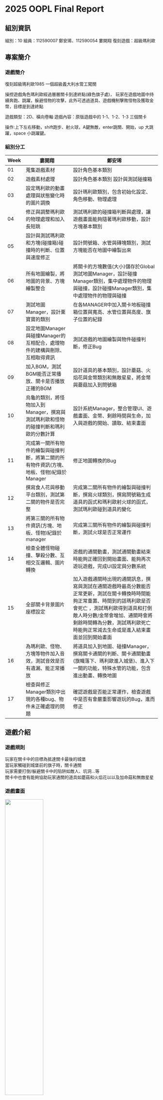 # 2025 OOPL Final Report

## 組別資訊

組別：10
組員：112590007 鄭安琋、112590054 婁開翔
復刻遊戲：超級瑪利歐

## 專案簡介

### 遊戲簡介

復刻超級瑪利歐1985
一個超級義大利水管工闖關

操控遊戲角色瑪利歐經過層層關卡到達終點(綠色旗子處)，
玩家在遊戲地圖中持續奔跑、跳躍，躲避怪物的攻擊，此外可透過道具、遊戲機制擊敗怪物及獲取金幣，目標是到達終點

遊戲類型：2D、橫向卷軸
遊戲內容：原版遊戲中的 1-1、1-2、1-3 三個關卡

操作:上下左右移動，shift跑步、射火球，A鍵無敵，enter跳關、開始，up 大跳躍，space 小跳躍鍵。
### 組別分工

| Week | 婁開翔                                               | 鄭安琋                                                                                                                                        |
|------|---------------------------------------------------|--------------------------------------------------------------------------------------------------------------------------------------------|
|  01  | 蒐集遊戲素材                                            | 設計角色基本類別                                                                                                                                   |
|  02  | 遊戲素材處理                                            | 設計角色基本類別 設計與測試碰撞箱                                                                                                                          |
|  03  | 設定瑪利歐的動畫處理與狀態變化時的圖片調換                             | 設計瑪利歐類別，包含初始化設定、角色移動、物理處理                                                                                                                  |
|  04  | 修正與調整瑪利歐的物理處理和加入長短跳                               | 測試瑪利歐的碰撞箱判斷與處理，讓遊戲畫面能夠隨著瑪利歐移動，設計方塊基本類別                                                                                                     |
|  05  | 設計與測試瑪利歐和方塊(碰撞箱)碰撞時的判斷、位置與速度修正                    | 設計問號箱、水管與磚塊類別，測試方塊能否在地圖中繪製出來                                                                                                               |
|  06  | 所有地圖繪製，將地圖的背景、方塊繪製整合                              | 將關卡的方塊數值(大小)儲存於Global 測試地圖Manager，設計碰撞Manager類別，集中處理物件的物理與碰撞，設計碰撞Manager類別，集中處理物件的物理與碰撞                                                    
|  07  | 測試地圖Manager，設計栗寶寶的類別                              | 在各MANAGER中加入關卡地板碰撞箱位置與寬高、水管位置與高度、旗子位置的紀錄                                                                                                   
|  08  | 設定地圖Manager與碰撞Manager的互相配合，處理物件的建構與刪除、互相取得資訊      | 測試遊戲的地圖繪製與物件碰撞判斷，修正Bug                                                                                                                     | 
|  09  | 加入BGM，測試BGM能否正常播放、關卡是否播放正確的BGM                    | 設計道具的基本類別，設計蘑菇、火焰花與金幣類別和無敵星星，將金幣與蘑菇加入到問號箱                                                                                                  |
|  10  | 烏龜的類別，將怪物加入到Manager，撰寫與測試瑪利歐和怪物的碰撞判斷和瑪利歐的分數計算     | 設計系統Manager，整合管理UI、遊戲畫面、金幣、剩餘時間與生命，加入與遊戲的開始、讀取、結束畫面                                                                                        |
|  11  | 完成第一關所有物件的繪製與碰撞判斷，將第二關的所有物件資訊(方塊、地板、怪物)紀錄於Manager | 修正地圖轉換的Bug                                                                                                                                 
|  12  | 撰寫食人花與移動平台類別，測試第二關的物件是否完整                         | 完成第二關所有物件的繪製與碰撞判斷，撰寫火球類別，撰寫問號箱生成道具的函式和瑪利歐射火球的函式，測試瑪利歐碰到道具的變化                                                                               |
|  13  | 將第三關的所有物件資訊(方塊、地板、怪物)紀錄於manager                   | 完成第三關所有物件的繪製與碰撞判斷，測試火球是否正常運作                                                                                                               |
|  14  | 檢查全體怪物碰撞、擊殺分數、互相交互邏輯、圖片轉換                         | 遊戲的通關動畫，測試通關動畫結束時能夠正確回到開始畫面、能夠再次遊玩遊戲，完成UI設定與分數系統                                                                                           
|  15  | 全部關卡背景圖片座標設定                                      | 加入遊戲通關時出現的通關訊息，撰寫與測試在通關遊戲時最高分數能否正常更新，測試在關卡轉換時時間能夠正常重置、時間到的話瑪利歐是否會死亡 ，測試瑪利歐得到道具和打倒敵人時分數/金幣會增加、通關時會將剩餘時間轉為分數，測試瑪利歐死亡時能夠正常減去生命或是進入結束畫面並回到開始畫面 |
|  16  | 為瑪利歐、怪物、方塊等物件加入音效，測試音效是否有遺漏、能正常播放                 | 將道具加入到地圖、碰撞Manager，撰寫關卡通關的判斷、關卡通關動畫(旗幟落下、瑪利歐進入城堡)、進入下一關的功能，特殊水管的功能，包含進出動畫、轉換地圖                                                             |
|  17  | 檢查與修正Manager類別中出現的各種bug、物件未正確處理的問題                | 確認遊戲是否能正常運作，檢查遊戲中是否有會嚴重影響遊玩的Bug，進而修正                                                                                                       |
## 遊戲介紹

### 遊戲規則
玩家在關卡中的目標為抵達關卡最後的城堡<br>
當玩家觸碰到城堡前的旗子時，關卡通關<br>
玩家需要打倒/躲避關卡中的陷阱如敵人、坑洞...等<br>
關卡中也會有能夠協助玩家通關的道具如蘑菇和火焰花以以及加命菇和無敵星星

### 遊戲畫面
<img src="gameimg (2).png" width="50%"/>
<img src="gameimg (1).png" width="50%"/>
<img src="gameimg (3).png" width="50%"/>
<img src="gameimg (4).png" width="50%"/>

## 程式設計

### 程式架構
- 主流程
  - main：掌管遊戲開始過程與結束的狀態
  - App：掌管遊戲開始過程與結束的過程
  - AppUtil：負責關卡物件初始化及換關
- Phase Resource Manager：掌管地圖上的水管、金幣、文字及其他背景圖片生成和更新狀態
- Enemy Manager：掌管怪物移動、碰撞、生成和更新狀態
  - 父類別：Enemy 怪物
    - Goomba 栗子怪：一般怪物，無特殊功能
    - Flower 食人花：生成在水管上，移動路徑為上下移動
    - Koopa 烏龜：具有行走和龜殼狀態，當瑪利歐踩到時會變成龜殼狀態，再次踩龜殼可讓龜殼滑行去碰撞其他生物(包含瑪利歐)，如果一段時間未踩龜殼，會重新變回行走狀態
    - FlyKoopa 飛天龜：在天空飛行的烏龜，當被踩到時會退化成一般烏龜，具有和一般烏龜相同特性，移動路徑為上下移動    
- Block Manager：掌管方塊生成和更新狀態
    - 父類別：Block 方塊
        - Common Block 一般方塊：可被瑪利歐破壞
        - Immovable Block 無法被破壞的方塊
        - Mystery Block 問號箱：具有道具在裡面，當瑪利歐撞擊時會掉出道具或金幣
- Prop Manager：掌管道具生成和更新狀態
    - 父類別：Prop 道具
        - Coin 金幣：吃下可獲得金幣及積分
        - Magic Mushroom 魔法蘑菇(紅色)：吃下可獲得長大狀態及積分
        - One Up Mushroom 加命菇(綠色)：吃下可加一條命
        - Fire Flower 火焰花：當為長大狀態時吃下可獲得火焰狀態，若瑪利歐為一般狀態則吃下效果和魔法蘑菇相同，可獲得積分  
        - Starman 無敵星星：吃下可獲得無敵狀態
- Fly Platform Manager
  - Fly Platform 移動平台：平台會上下或左右移動，分成會改變方向(到一定距離改變方向)和不會改變方向(到頂部或底部時生成在地圖另一側)的類型
- Fireball Manager：掌管火球的移動及狀態更新等
- 父類別：Background Image 背景圖片
  - Animated Image 動畫圖片：包含父類別及動畫相關函式
- 狀態
  - Collision State 碰撞狀態
  - Dead State 死亡狀態
- 其餘類別 
  - 父類別：Animated Character 動畫角色
    - Mario 瑪利歐：遊戲主角，玩家可透過鍵盤操控來移動
    - Fireball 火焰球：碰撞到怪物可讓怪物死亡，碰到牆壁時會爆炸，碰到地板時會持續跳躍
  - Renderer 鏡頭及渲染
  - TaskText 地圖的文字
  - Global 尺寸與座標偏差變數
### 程式技術
使用到的OOP技術：<br>
封裝、繼承 <br>
Function overload
## 結語

### 問題與解決方法
| 問題 | 解決方式 |
|------|----------|
| 寫完功能後有各種不同類型的bug | 使用中斷點或是print大法 找出bug |

### 自評

| 項次 | 項目                   | 完成 |
|------|------------------------|-------|
| 1    | 這是範例 |  V  |
| 2    | 完成專案權限改為 public |  V  |
| 3    | 具有 debug mode 的功能  |  V  |
| 4    | 解決專案上所有 Memory Leak 的問題  |  V  |
| 5    | 報告中沒有任何錯字，以及沒有任何一項遺漏  |  V  |
| 6    | 報告至少保持基本的美感，人類可讀  |  V  |
| 7    | 遊戲能正常開啟、遊玩 |  V  |


### 心得
在這次 OOPL 期末專案中，我們選擇了復刻經典的《Super Mario Bros. 1985》作為挑戰主題。這不只是我們童年回憶的一部分，更是一個絕佳的題材，可以讓我們實作各種物件導向設計技巧，如封裝、繼承、多型與類別模組化。

在整個開發過程中，我們深入學習了如何使用 C++ 實作一個完整的 2D 橫向卷軸遊戲。我們將角色、方塊、敵人、道具、地圖等元素以類別方式設計，並使用manager類別負責統整邏輯與資源控制，讓專案結構更清晰、也更容易除錯與維護。此外，我們運用了很多圖形函式庫來實作圖像繪製與音效播放，讓遊戲有了視覺與聽覺的完整呈現。
### 貢獻比例
112590007 鄭安琋 50%
112590054 婁開翔 50%
